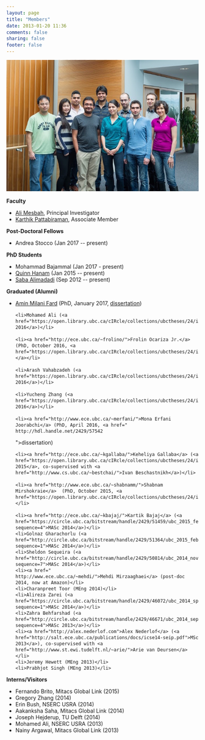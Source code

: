 ```yaml
---
layout: page
title: "Members"
date: 2013-01-20 11:36
comments: false
sharing: false
footer: false
---
```


<img src="/members/group-photo-2015.jpg" border="0" title="SALT Lab Group Photo, 2015" alt="SALT Lab Group Photo, 2015"/>

<strong>Faculty</strong>


<ul>
	<li><a href="http://www.ece.ubc.ca/~amesbah/">Ali Mesbah</a>, Principal Investigator</li>
	<li><a href="http://blogs.ubc.ca/karthik/">Karthik Pattabiraman</a>, Associate Member</li>
</ul>

<strong>Post-Doctoral Fellows</strong>

<ul>
<li>Andrea Stocco (Jan 2017 -- present)</li>
</ul>

<strong>PhD Students</strong>

<ul>
	<li>Mohammad Bajammal (Jan 2017 - present)</li>
	<li><a href="http://www.ece.ubc.ca/~qhanam/">Quinn Hanam</a> (Jan 2015 -- present)</li>
	<li><a href="http://www.ece.ubc.ca/~saba/">Saba Alimadadi</a> (Sep 2012 -- present)</li>
</ul>


<strong>Graduated (Alumni)</strong> 
<ul>
    <li><a href="http://www.ece.ubc.ca/~aminmf/">Amin Milani Fard</a> (PhD, January 2017, <a href="https://open.library.ubc.ca/cIRcle/collections/ubctheses/24/items/1.0340953">dissertation</a>)</li> 	  

    <li>Mohamed Ali (<a href="https://open.library.ubc.ca/cIRcle/collections/ubctheses/24/items/1.0340560">MASc 2016</a>)</li> 

	<li><a href="http://ece.ubc.ca/~frolino/">Frolin Ocariza Jr.</a> (PhD, October 2016, <a href="https://open.library.ubc.ca/cIRcle/collections/ubctheses/24/items/1.0319058">dissertation)</a></li>

	<li>Arash Vahabzadeh (<a href="https://open.library.ubc.ca/cIRcle/collections/ubctheses/24/items/1.0319208">MASc 2016</a>)</li>
    
    <li>Yucheng Zhang (<a href="https://open.library.ubc.ca/cIRcle/collections/ubctheses/24/items/1.0319084">MASc 2016</a>)</li>
	
	<li><a href="http://www.ece.ubc.ca/~merfani/">Mona Erfani Joorabchi</a> (PhD, April 2016, <a href=" http://hdl.handle.net/2429/57542
">dissertation</a>)</li>
	 
	<li><a href="http://ece.ubc.ca/~kgallaba/">Keheliya Gallaba</a> (<a href="https://open.library.ubc.ca/cIRcle/collections/ubctheses/24/items/1.0223155">MASc  2015</a>, co-supervised with <a href="http://www.cs.ubc.ca/~bestchai/">Ivan Beschastnikh</a>)</li>
	
	<li><a href="http://www.ece.ubc.ca/~shabnamm/">Shabnam Mirshokraie</a>  (PhD, October 2015, <a href="https://open.library.ubc.ca/cIRcle/collections/ubctheses/24/items/1.0167728">dissertation</a>)</li>
	
	<li><a href="http://ece.ubc.ca/~kbajaj/">Kartik Bajaj</a> (<a href="https://circle.ubc.ca/bitstream/handle/2429/51459/ubc_2015_february_bajaj_kartik.pdf?sequence=4">MASc 2014</a>)</li>
	<li>Golnaz Gharachorlu (<a href="http://circle.ubc.ca/bitstream/handle/2429/51364/ubc_2015_february_gharachorlu_golnaz.pdf?sequence=1">MASc 2014</a>)</li>
	<li>Sheldon Sequeira (<a href="http://circle.ubc.ca/bitstream/handle/2429/50814/ubc_2014_november_sequeira_sheldon.pdf?sequence=7">MASc 2014</a>)</li> 
	<li><a href="
	http://www.ece.ubc.ca/~mehdi/">Mehdi Mirzaaghaei</a> (post-doc 2014, now at Amazon)</li>
	<li>Charanpreet Toor (MEng 2014)</li>
	<li>Alireza Zarei (<a href="https://circle.ubc.ca/bitstream/handle/2429/46072/ubc_2014_spring_zarei_alireza.pdf?sequence=1">MASc 2014</a>)</li>
	<li>Zahra Behfarshad (<a href="http://circle.ubc.ca/bitstream/handle/2429/46671/ubc_2014_september_behfarshad_zahra.pdf?sequence=4">MASc 2013</a>)</li>
	<li><a href="http://alex.nederlof.com">Alex Nederlof</a> (<a href="http://salt.ece.ubc.ca/publications/docs/icse14-seip.pdf">MSc 2013</a>), co-supervised with <a href="http://www.st.ewi.tudelft.nl/~arie/">Arie van Deursen</a></li>
	<li>Jeremy Hewett (MEng 2013)</li>
	<li>Prabhjot Singh (MEng 2013)</li> 
</ul>

<strong>Interns/Visitors</strong>
<ul>
	<li>Fernando Brito, Mitacs Global Link (2015)</li>
	<li>Gregory Zhang (2014)</li>
	<li>Erin Bush, NSERC USRA (2014)</li>
	<li>Aakanksha Saha, Mitacs Global Link (2014)</li>
	<li>Joseph Hejderup, TU Delft (2014)</li>
	<li>Mohamed Ali, NSERC USRA (2013)</li>
	<li>Nainy Argawal, Mitacs Global Link (2013)</li>
</ul>

<p>

